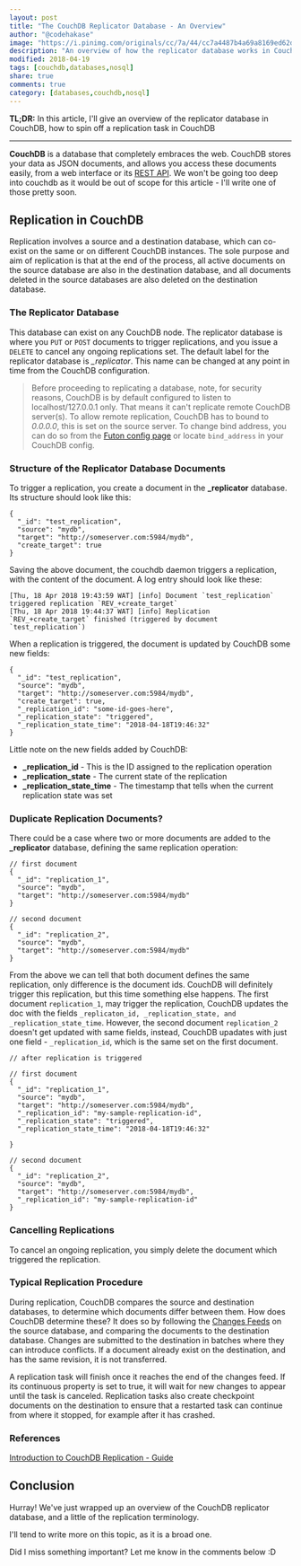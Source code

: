 ```yaml
---
layout: post
title: "The CouchDB Replicator Database - An Overview"
author: "@codehakase"
image: "https://i.pinimg.com/originals/cc/7a/44/cc7a4487b4a69a8169ed62da74a6180b.jpg"
description: "An overview of how the replicator database works in CouchDB, and how to setup replication like a Boss."
modified: 2018-04-19
tags: [couchdb,databases,nosql]
share: true
comments: true
category: [databases,couchdb,nosql]
---
```


**TL;DR:** In this article, I'll give an overview of the replicator database in CouchDB, how to spin off a replication task in CouchDB

---

**CouchDB** is a database that completely embraces the web. CouchDB stores your data as JSON documents, and allows you access these documents easily, from a web interface or its [REST API](http://docs.couchdb.org/en/2.1.1/api/basics.html#api-basics). We won't be going too deep into couchdb as it would be out of scope for this article - I'll write one of those pretty soon.


## Replication in CouchDB
Replication involves a source and a destination database, which can co-exist on the same or on different CouchDB instances. The sole purpose and aim of replication is that at the end of the process, all active documents on the source database are also in the destination database, and all documents deleted in the source databases are also deleted on the destination database.

### The Replicator Database
This database can exist on any CouchDB node. The replicator database is where you `PUT` or `POST` documents to trigger replications, and you issue a `DELETE` to cancel any ongoing replications set. The default label for the replicator database is *_replicator*. This name can be changed at any point in time from the CouchDB configuration.

> Before proceeding to replicating a database, note, for security reasons, CouchDB is by default configured to listen to localhost/127.0.0.1 only. That means it can't replicate remote CouchDB server(s). To allow remote replication, CouchDB has to bound to *0.0.0.0*, this is set on the source server. To change bind address, you can do so from the [Futon config page](http://localhost:5984/_utils/config.html) or locate `bind_address` in your CouchDB config.

### Structure of the Replicator Database Documents
To trigger a replication, you create a document in the **_replicator** database. Its structure should look like this:

```
{
  "_id": "test_replication",
  "source": "mydb",
  "target": "http://someserver.com:5984/mydb",
  "create_target": true
}
```

Saving the above document, the couchdb daemon triggers a replication, with the content of the document. A log entry should look like these:
```
[Thu, 18 Apr 2018 19:43:59 WAT] [info] Document `test_replication` triggered replication `REV_+create_target`
[Thu, 18 Apr 2018 19:44:37 WAT] [info] Replication `REV_+create_target` finished (triggered by document `test_replication`)
```

When a replication is triggered, the document is updated by CouchDB some new fields:

```
{
  "_id": "test_replication",
  "source": "mydb",
  "target": "http://someserver.com:5984/mydb",
  "create_target": true,
  "_replication_id": "some-id-goes-here",
  "_replication_state": "triggered",
  "_replication_state_time": "2018-04-18T19:46:32"
}
```
Little note on the new fields added by CouchDB:

- **_replication_id** - This is the ID assigned to the replication operation
- **_replication_state** - The current state of the replication
- **_replication_state_time** - The timestamp that tells when the current replication state was set

### Duplicate Replication Documents?
There could be a case where two or more documents are added to the **_replicator** database, defining the same replication operation:

```
// first document
{
  "_id": "replication_1",
  "source": "mydb",
  "target": "http://someserver.com:5984/mydb"
}

// second document
{
  "_id": "replication_2",
  "source": "mydb",
  "target": "http://someserver.com:5984/mydb"
}
```
From the above we can tell that both document defines the same replication, only difference is the document ids. CouchDB will definitely trigger this replication, but this time something else happens. The first document `replication_1`, may trigger the replication, CouchDB updates the doc with the fields `_replicaton_id, _replication_state, and _replication_state_time`. However, the second document `replication_2` doesn't get updated with same fields, instead, CouchDB upadates with just one field - `_replication_id`, which is the same set on the first document.

```
// after replication is triggered

// first document
{
  "_id": "replication_1",
  "source": "mydb",
  "target": "http://someserver.com:5984/mydb",
  "_replication_id": "my-sample-replication-id",
  "_replication_state": "triggered",
  "_replication_state_time": "2018-04-18T19:46:32"

}

// second document
{
  "_id": "replication_2",
  "source": "mydb",
  "target": "http://someserver.com:5984/mydb",
  "_replication_id": "my-sample-replication-id"
}
```

### Cancelling Replications
To cancel an ongoing replication, you simply delete the document which triggered the replication.


### Typical Replication Procedure
During replication, CouchDB compares the source and destination databases, to determine which documents differ between them. How does CouchDB determine these? It does so by following the [Changes Feeds](http://docs.couchdb.org/en/2.1.1/api/database/changes.html#changes) on the source database, and comparing the documents to the destination database. Changes are submitted to the destination in batches where they can introduce conflicts. If a document already exist on the destination, and has the same revision, it is not transferred.

A replication task will finish once it reaches the end of the changes feed. If its continuous property is set to true, it will wait for new changes to appear until the task is canceled. Replication tasks also create checkpoint documents on the destination to ensure that a restarted task can continue from where it stopped, for example after it has crashed.

### References
[Introduction to CouchDB Replication - Guide](http://docs.couchdb.org/en/2.1.1/replication/intro.html?highlight=Replication)

## Conclusion
Hurray! We've just wrapped up an overview of the CouchDB replicator database, and a little of the replication terminology.

I'll tend to write more on this topic, as it is a broad one.

Did I miss something important? Let me know in the comments below :D
